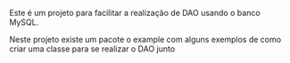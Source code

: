 Este é um projeto para facilitar a realização de DAO usando o banco MySQL.

Neste projeto existe um pacote o example com alguns exemplos de como criar uma classe para se realizar o DAO junto 
